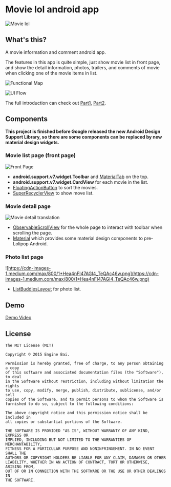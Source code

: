 # Movie lol android app

![Movie lol](https://cdn-images-1.medium.com/max/800/1*W72yT0lX6a3ogzuhApNqlQ.jpeg)

## What's this?
A movie information and comment android app.

The features in this app is quite simple, just show movie list in front page, and show the detail information, photos, trailers, and comments of movie when clicking one of the movie items in list.

![Functional Map](https://cdn-images-1.medium.com/max/800/1*XTktr2JTF4t4LuK4kbmkMg.png)

![UI Flow](https://cdn-images-1.medium.com/max/800/1*yd5smC-QqI3FG8FeCQDNRQ.jpeg)

The full introduction can check out [Part1](https://medium.com/@enginebai/movie-app-side-project-part-1-4e40a86420#.d83l2mks9), [Part2](https://medium.com/@enginebai/movie-app-side-project-part-2-512cdad5680a#.xhdo8rhoi).

## Components

**This project is finished before Google released the new Android Design Support Library, so there are some components can be replaced by new material design widgets.**


### Movie list page (front page)
![Front Page](https://cdn-images-1.medium.com/max/800/1*18ngBL1zK5LF7-zazlRwYA.png)

* **android.support.v7.widget.Toolbar** and [MaterialTab](https://github.com/neokree/MaterialTabs) on the top.
* **android.support.v7.widget.CardView** for each movie in the list.
* [FloatingActionButton](https://github.com/futuresimple/android-floating-action-button) to sort the movies.
* [SuperRecyclerView](https://github.com/Malinskiy/SuperRecyclerView) to show move list.


### Movie detail page
![Movie detail translation](https://cdn-images-1.medium.com/max/800/1*gfSNw3TJTHGW8_rAtpXkwQ.gif)

* [ObservableScrollView](https://github.com/ksoichiro/Android-ObservableScrollView) for the whole page to interact with toolbar when scrolling the page.
* [Material](https://github.com/rey5137/material) which provides some material design components to pre-Lolipop Android.

### Photo list page
![https://cdn-images-1.medium.com/max/800/1*Hea4nFI47AGI4_TeQAc46w.png](https://cdn-images-1.medium.com/max/800/1*Hea4nFI47AGI4_TeQAc46w.png)

* [ListBuddiesLayout](https://github.com/jpardogo/ListBuddies) for photo list.

## Demo 
[Demo Video](https://youtu.be/RyO7dG2KpiQ)

## License

	The MIT License (MIT)

	Copyright © 2015 Engine Bai.

	Permission is hereby granted, free of charge, to any person obtaining a copy
	of this software and associated documentation files (the "Software"), to deal
	in the Software without restriction, including without limitation the rights
	to use, copy, modify, merge, publish, distribute, sublicense, and/or sell
	copies of the Software, and to permit persons to whom the Software is
	furnished to do so, subject to the following conditions:

	The above copyright notice and this permission notice shall be included in
	all copies or substantial portions of the Software.

	THE SOFTWARE IS PROVIDED "AS IS", WITHOUT WARRANTY OF ANY KIND, EXPRESS OR
	IMPLIED, INCLUDING BUT NOT LIMITED TO THE WARRANTIES OF MERCHANTABILITY,
	FITNESS FOR A PARTICULAR PURPOSE AND NONINFRINGEMENT. IN NO EVENT SHALL THE
	AUTHORS OR COPYRIGHT HOLDERS BE LIABLE FOR ANY CLAIM, DAMAGES OR OTHER
	LIABILITY, WHETHER IN AN ACTION OF CONTRACT, TORT OR OTHERWISE, ARISING FROM,
	OUT OF OR IN CONNECTION WITH THE SOFTWARE OR THE USE OR OTHER DEALINGS IN
	THE SOFTWARE.
